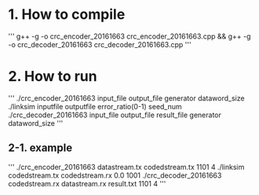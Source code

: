 # 1. How to compile
'''
g++ -g -o crc_encoder_20161663 crc_encoder_20161663.cpp && g++ -g -o crc_decoder_20161663 crc_decoder_20161663.cpp
'''

# 2. How to run
'''
./crc_encoder_20161663 input_file output_file generator dataword_size
./linksim inputfile outputfile error_ratio(0-1) seed_num
./crc_decoder_20161663 input_file output_file result_file generator dataword_size
'''

## 2-1. example
'''
./crc_encoder_20161663 datastream.tx codedstream.tx 1101 4
./linksim codedstream.tx codedstream.rx 0.0 1001
./crc_decoder_20161663 codedstream.rx datastream.rx result.txt 1101 4
'''
